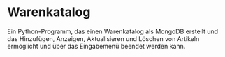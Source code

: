 # Warenkatalog
Ein Python-Programm, das einen Warenkatalog als MongoDB erstellt und das Hinzufügen, Anzeigen, Aktualisieren und Löschen von Artikeln ermöglicht und über das Eingabemenü beendet werden kann.
